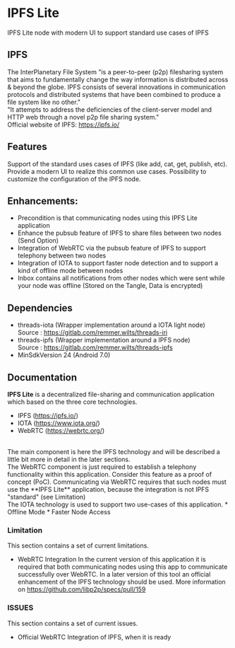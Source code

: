 
# IPFS Lite
IPFS Lite node with modern UI to support standard use cases of IPFS


## IPFS
The InterPlanetary File System "is a peer-to-peer (p2p) filesharing system that aims to fundamentally change the way information is distributed across & beyond the globe. IPFS consists of several innovations in communication protocols and distributed systems that have been combined to produce a file system like no other."
<br>
"It attempts to address the deficiencies of the client-server model and HTTP web through a novel p2p file sharing system."
<br>
Official website of IPFS: https://ipfs.io/


## Features 
Support of the standard uses cases of IPFS (like add, cat, get, publish, etc).
Provide a modern UI to realize this common use cases.
Possibility to customize the configuration of the IPFS node.

## Enhancements:
- Precondition is that communicating nodes using this IPFS Lite application
- Enhance the pubsub feature of IPFS to share files between two nodes (Send Option)
- Integration of WebRTC via the pubsub feature of IPFS to support telephony between two nodes
- Integration of IOTA to support faster node detection and to support a kind of offline mode
between nodes
- Inbox contains all notifications from other nodes which were sent while your node
was offline (Stored on the Tangle, Data is encrypted)


## Dependencies 
- threads-iota (Wrapper implementation around a IOTA light node)
<br>Source : https://gitlab.com/remmer.wilts/threads-iri
- threads-ipfs (Wrapper implementation around a IPFS node)
<br>Source : https://gitlab.com/remmer.wilts/threads-ipfs
- MinSdkVersion 24 (Android 7.0)


## Documentation

**IPFS Lite** is a decentralized file-sharing and communication application which based on the
three core technologies.
* IPFS (https://ipfs.io/) 
* IOTA (https://www.iota.org/)
* WebRTC (https://webrtc.org/) 
<br/>
The main component is here the IPFS technology and will be described a little bit more in detail
in the later sections. 
<br>
The WebRTC component is just required to establish a telephony functionality within
this application. Consider this feature as a proof of concept (PoC). Communicating via WebRTC 
requires that such nodes must use the **IPFS Lite** application, because the integration is not 
IPFS "standard" (see Limitation)
<br>
The IOTA technology is used to support two use-cases of this application.
* Offline Mode 
* Faster Node Access



### Limitation
This section contains a set of current limitations.
* WebRTC Integration
In the current version of this application it is required that both communicating nodes using 
this app to communicate successfully over WebRTC. In a later version of this tool an official 
enhancement of the IPFS technology should be used.
More information on https://github.com/libp2p/specs/pull/159


### ISSUES
This section contains a set of current issues.
* Official WebRTC Integration of IPFS, when it is ready



